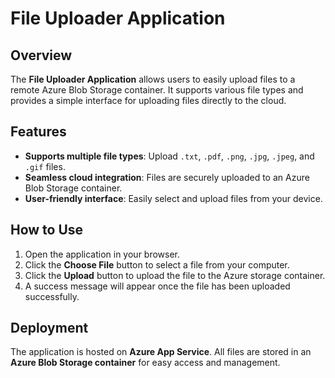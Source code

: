 # File Uploader Application

## Overview
The **File Uploader Application** allows users to easily upload files to a remote Azure Blob Storage container. It supports various file types and provides a simple interface for uploading files directly to the cloud.

## Features
- **Supports multiple file types**: Upload `.txt`, `.pdf`, `.png`, `.jpg`, `.jpeg`, and `.gif` files.
- **Seamless cloud integration**: Files are securely uploaded to an Azure Blob Storage container.
- **User-friendly interface**: Easily select and upload files from your device.

## How to Use
1. Open the application in your browser.
2. Click the **Choose File** button to select a file from your computer.
3. Click the **Upload** button to upload the file to the Azure storage container.
4. A success message will appear once the file has been uploaded successfully.

## Deployment
The application is hosted on **Azure App Service**. All files are stored in an **Azure Blob Storage container** for easy access and management.
